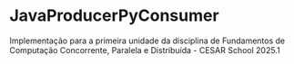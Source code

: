 # JavaProducerPyConsumer
Implementação para a primeira unidade da disciplina de Fundamentos de Computação Concorrente, Paralela e Distribuída - CESAR School 2025.1
